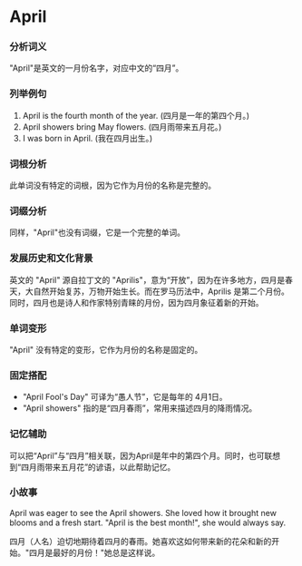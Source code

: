 # April

### 分析词义

  

"April"是英文的一月份名字，对应中文的“四月”。

  

### 列举例句

  

1.  April is the fourth month of the year. (四月是一年的第四个月。)
2.  April showers bring May flowers. (四月雨带来五月花。)
3.  I was born in April. (我在四月出生。)

  

### 词根分析

  

此单词没有特定的词根，因为它作为月份的名称是完整的。

  

### 词缀分析

  

同样，"April"也没有词缀，它是一个完整的单词。

  

### 发展历史和文化背景

  

英文的 "April" 源自拉丁文的 "Aprilis"，意为“开放”，因为在许多地方，四月是春天，大自然开始复苏，万物开始生长。而在罗马历法中，Aprilis 是第二个月份。同时，四月也是诗人和作家特别青睐的月份，因为四月象征着新的开始。

  

### 单词变形

  

"April" 没有特定的变形，它作为月份的名称是固定的。

  

### 固定搭配

  

*   "April Fool's Day" 可译为“愚人节”，它是每年的 4月1日。
*   "April showers" 指的是“四月春雨”，常用来描述四月的降雨情况。

  

### 记忆辅助

  

可以把“April”与“四月”相关联，因为April是年中的第四个月。同时，也可联想到“四月雨带来五月花”的谚语，以此帮助记忆。

  

### 小故事

  

April was eager to see the April showers. She loved how it brought new blooms and a fresh start. "April is the best month!", she would always say.

  

四月（人名）迫切地期待着四月的春雨。她喜欢这如何带来新的花朵和新的开始。"四月是最好的月份！"她总是这样说。
